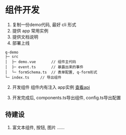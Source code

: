 # 组件开发
1. 复制一份demo代码, 最好 cli 形式
2. 提供 app 常用实例
3. 提供文档说明
4. 部署上线


```
q-demo               
├─ src               
│  ├─ demo.vue       // 组件主代码
│  ├─ event.ts       // 暴露出来的事件
│  └─ formSchema.ts  // 表单配置, q-form形式
└─ index.ts     // 导出组件
```     

2. 开发组件
组件内有注入 app实例 [查看api](apps/quantum-docs/docs/api/schema/app.md)

3. 开发完成后, components.ts导出组件, config.ts导出配置

## 待建设
1. 富文本组件, 按钮, 图片 ......